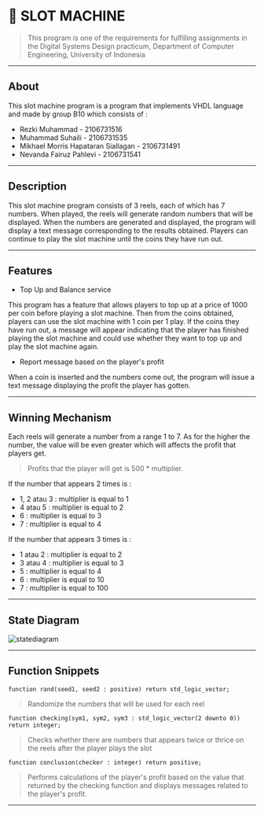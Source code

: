 # 🎰 SLOT MACHINE
> This program is one of the requirements for fulfilling assignments in the Digital Systems Design practicum, Department of Computer Engineering, University of Indonesia
---
## About
This slot machine program is a program that implements VHDL language and made by group B10 which consists of : 

- Rezki Muhammad - 2106731516
- Muhammad Suhaili - 2106731535
- Mikhael Morris Hapataran Siallagan - 2106731491
- Nevanda Fairuz Pahlevi - 2106731541
---
## Description
This slot machine program consists of 3 reels, each of which has 7 numbers. When played, the reels will generate random numbers that will be displayed. When the numbers are generated and displayed, the program will display a text message corresponding to the results obtained. Players can continue to play the slot machine until the coins they have run out.

---
## Features
- Top Up and Balance service

This program has a feature that allows players to top up at a price of 1000 per coin before playing a slot machine. Then from the coins obtained, players can use the slot machine with 1 coin per 1 play. If the coins they have run out, a message will appear indicating that the player has finished playing the slot machine and could use whether they want to top up and play the slot machine again.

- Report message based on the player's profit

When a coin is inserted and the numbers come out, the program will issue a text message displaying the profit the player has gotten.

---
## Winning Mechanism
Each reels will generate a number from a range 1 to 7. As for the higher the number, the value will be even greater which will affects the profit that players get. 

> Profits that the player will get is  500 * multiplier.

If the number that appears 2 times is : 

- 1, 2 atau 3 : multiplier is equal to 1
- 4 atau 5    : multiplier is equal to 2
- 6 : multiplier is equal to 3
- 7 : multiplier is equal to 4

If the number that appears 3 times is : 
- 1 atau 2 : multiplier is equal to 2
- 3 atau 4 : multiplier is equal to 3
- 5 : multiplier is equal to 4
- 6 : multiplier is equal to 10
- 7 : multiplier is equal to 100

---
## State Diagram
![statediagram](https://user-images.githubusercontent.com/88538229/206861582-0e355f1c-9190-414b-b611-d4ab1b335801.jpg)

---
## Function Snippets
```function rand(seed1, seed2 : positive) return std_logic_vector;```
> Randomize the numbers that will be used for each reel

```function checking(sym1, sym2, sym3 : std_logic_vector(2 downto 0)) return integer;```
> Checks whether there are numbers that appears twice or thrice on the reels after the player plays the slot

```function conclusion(checker : integer) return positive;```
> Performs calculations of the player's profit based on the value that returned by the checking function and displays messages related to the player's profit.

---
